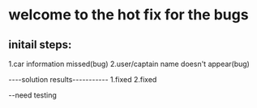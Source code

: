 # welcome to the hot fix for the bugs

## initail steps:
1.car information missed(bug)
2.user/captain name doesn't appear(bug)

----solution results-----------
1.fixed
2.fixed

--need testing